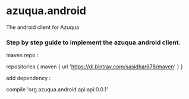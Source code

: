 # azuqua.android
The android client for Azuqua

<h3> Step by step guide to implement the azuqua.android client. </h3>

maven repo : 

repositories {
    maven {
        url 'https://dl.bintray.com/sasidhar678/maven'
    }
}

add dependency : 

compile 'org.azuqua.android.api:api:0.0.1'
